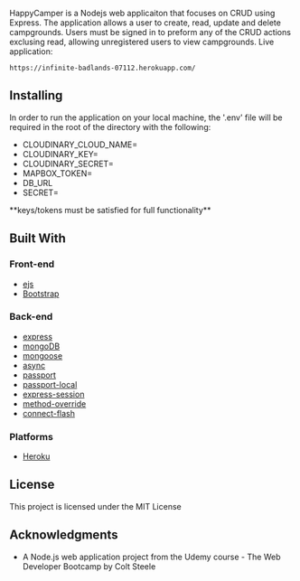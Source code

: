 
HappyCamper is a Nodejs web applicaiton that focuses on CRUD using Express. The application allows a user to create, read, update and delete campgrounds. Users must be signed in to preform any of the CRUD actions exclusing read, allowing unregistered users to view campgrounds.
Live application:
```
https://infinite-badlands-07112.herokuapp.com/
```

## Installing
In order to run the application on your local machine, the '.env' file will be required in the root of the directory with the following:
<ul>
  <li>CLOUDINARY_CLOUD_NAME=</li>
  <li>CLOUDINARY_KEY=</li>
  <li>CLOUDINARY_SECRET=</li>
  <li>MAPBOX_TOKEN=</li>
  <li>DB_URL</li>
  <li>SECRET=</li>
</ul>
**keys/tokens must be satisfied for full functionality**

## Built With

<h3>Front-end</h3>
<ul>
<li><a href="http://ejs.co/" rel="nofollow">ejs</a></li>
<li><a href="https://getbootstrap.com/docs/3.3/" rel="nofollow">Bootstrap</a></li>
</ul>
<h3>Back-end</h3>
<ul>
<li><a href="https://expressjs.com/" rel="nofollow">express</a></li>
<li><a href="https://www.mongodb.com/" rel="nofollow">mongoDB</a></li>
<li><a href="http://mongoosejs.com/" rel="nofollow">mongoose</a></li>
<li><a href="http://caolan.github.io/async/" rel="nofollow">async</a></li>
<li><a href="http://www.passportjs.org/" rel="nofollow">passport</a></li>
<li><a href="https://github.com/jaredhanson/passport-local#passport-local">passport-local</a></li>
<li><a href="https://github.com/expressjs/session#express-session">express-session</a></li>
<li><a href="https://github.com/expressjs/method-override#method-override">method-override</a></li>
<li><a href="https://github.com/jaredhanson/connect-flash#connect-flash">connect-flash</a></li>
</ul>
<h3>Platforms</h3>
<ul>
  <li><a href="https://www.heroku.com/" rel="nofollow">Heroku</a></li>
</ul>


## License

This project is licensed under the MIT License

## Acknowledgments

* A Node.js web application project from the Udemy course - The Web Developer Bootcamp by Colt Steele
